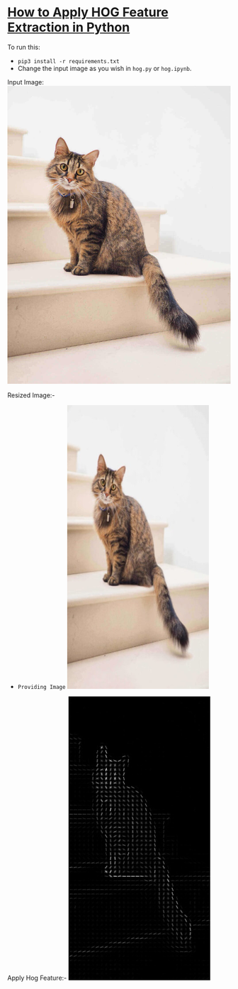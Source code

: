 # [How to Apply HOG Feature Extraction in Python](https://www.thepythoncode.com/article/hog-feature-extraction-in-python)
To run this:
- `pip3 install -r requirements.txt`
- Change the input image as you wish in `hog.py` or `hog.ipynb`.

Input Image:
![Cat_Image](https://github.com/PanduDcau/PythonDeepSource/blob/main/Hog%20Feature%20Extraction/Images/cat.jpg)

Resized Image:-
- `Providing Image`
![Hog_resized](https://github.com/PanduDcau/PythonDeepSource/blob/main/Hog%20Feature%20Extraction/Images/resized_img.jpg)

Apply Hog Feature:-
![Hog](https://github.com/PanduDcau/PythonDeepSource/blob/main/Hog%20Feature%20Extraction/Images/hog_image.jpg)


